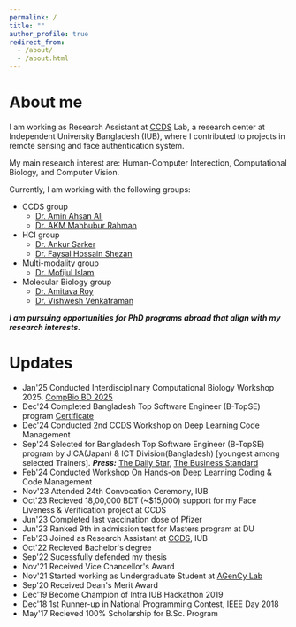 ```yaml
---
permalink: /
title: ""
author_profile: true
redirect_from: 
  - /about/
  - /about.html
---
```


About me
====
I am working as Research Assistant at [CCDS](ccds.ai) Lab, a research center at Independent University Bangladesh (IUB), where I contributed to projects in remote sensing and face authentication system.

My main research interest are:
Human-Computer Interection, Computational Biology, and Computer Vision.

Currently, I am working with the following groups:
- CCDS group
  - [Dr. Amin Ahsan Ali](https://ccds.ai/entry/amin-ali/)
  - [Dr. AKM Mahbubur Rahman](https://ccds.ai/entry/akm-rahman/)
- HCI group
  - [Dr. Ankur Sarker](https://www.linkedin.com/in/ankur-sarker/)
  - [Dr. Faysal Hossain Shezan](https://fhshezan.github.io/)
- Multi-modality group
  - [Dr. Mofijul Islam](https://mmiakashs.github.io)
- Molecular Biology group
  - [Dr. Amitava Roy](https://www.linkedin.com/in/amitava-roy-8772868a/)
  - [Dr. Vishwesh Venkatraman](https://www.linkedin.com/in/vishwesh-venkatraman-94521a67/?originalSubdomain=uk)

***I am pursuing opportunities for PhD programs abroad that align with my research interests.***

Updates
=====
- Jan'25 Conducted Interdisciplinary Computational Biology Workshop 2025.  [CompBio BD 2025](https://compbiobd.github.io)
- Dec'24 Completed Bangladesh Top Software Engineer (B-TopSE) program [Certificate](https://drive.google.com/file/d/1dUhGynj7GAzkdXvN6HLwUoax-rEjWAE7/view?usp=sharing)
- Dec'24 Conducted 2nd CCDS Workshop on Deep Learning Code Management
- Sep'24 Selected for Bangladesh Top Software Engineer (B-TopSE) program by JICA(Japan) & ICT Division(Bangladesh) [youngest among selected Trainers]. ***Press:*** [The Daily Star](https://www.thedailystar.net/news/bangladesh/news/jica-ict-division-jointly-launch-b-topse-program-3729926), [The Business Standard](https://www.tbsnews.net/economy/corporates/b-topse-program-launched-boost-software-engineering-skills-bangladesh-969496)
- Feb'24 Conducted Workshop On Hands-on Deep Learning Coding & Code Management
- Nov'23 Attended 24th Convocation Ceremony, IUB
- Oct'23 Recieved 18,00,000 BDT (~$15,000) support for my Face Liveness & Verification project at CCDS
- Jun'23 Completed last vaccination dose of Pfizer
- Jun'23 Ranked 9th in admission test for Masters program at DU
- Feb'23 Joined as Research Assistant at [CCDS](https://ccds.ai), IUB
- Oct'22 Recieved Bachelor's degree
- Sep'22 Sucessfully defended my thesis
- Nov'21 Received Vice Chancellor's Award 
- Nov'21 Started working as Undergraduate Student at [AGenCy Lab](https://agencylab.github.io)
- Sep'20 Received Dean's Merit Award 
- Dec'19 Become Champion of Intra IUB Hackathon 2019
- Dec'18 1st Runner-up in National Programming Contest, IEEE Day 2018
- May'17 Recieved 100% Scholarship for B.Sc. Program
